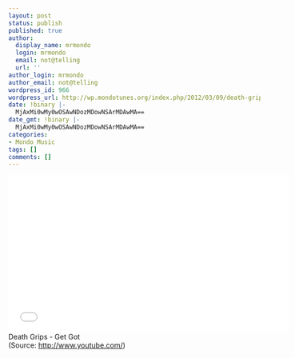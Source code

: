 ```yaml
---
layout: post
status: publish
published: true
author:
  display_name: mrmondo
  login: mrmondo
  email: not@telling
  url: ''
author_login: mrmondo
author_email: not@telling
wordpress_id: 966
wordpress_url: http://wp.mondotunes.org/index.php/2012/03/09/death-grips-get-got/
date: !binary |-
  MjAxMi0wMy0wOSAwNDozMDowNSArMDAwMA==
date_gmt: !binary |-
  MjAxMi0wMy0wOSAwNDozMDowNSArMDAwMA==
categories:
- Mondo Music
tags: []
comments: []
---
```

<iframe width="560" height="315" src="//www.youtube.com/embed/HIrKSqb4H4A" frameborder="0"> </iframe>
Death Grips - Get Got
<div class="attribution">(<span>Source:</span> <a href="http://www.youtube.com/">http://www.youtube.com/</a>)</div>
